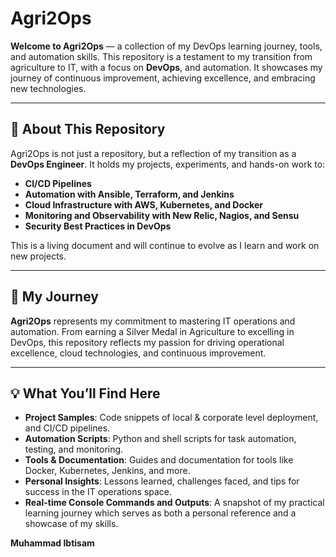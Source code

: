 # Agri2Ops

**Welcome to Agri2Ops** — a collection of my DevOps learning journey, tools, and automation skills. This repository is a testament to my transition from agriculture to IT, with a focus on **DevOps**, and automation. It showcases my journey of continuous improvement, achieving excellence, and embracing new technologies.

---

## 🚀 About This Repository

Agri2Ops is not just a repository, but a reflection of my transition as a **DevOps Engineer**. It holds my projects, experiments, and hands-on work to:

- **CI/CD Pipelines**  
- **Automation with Ansible, Terraform, and Jenkins**  
- **Cloud Infrastructure with AWS, Kubernetes, and Docker**  
- **Monitoring and Observability with New Relic, Nagios, and Sensu**  
- **Security Best Practices in DevOps**  

This is a living document and will continue to evolve as I learn and work on new projects.  

---

## 🎯 My Journey

**Agri2Ops** represents my commitment to mastering IT operations and automation. From earning a Silver Medal in Agriculture to excelling in DevOps, this repository reflects my passion for driving operational excellence, cloud technologies, and continuous improvement.

---

## 💡 What You’ll Find Here

- **Project Samples**: Code snippets of local & corporate level deployment, and CI/CD pipelines.  
- **Automation Scripts**: Python and shell scripts for task automation, testing, and monitoring.  
- **Tools & Documentation**: Guides and documentation for tools like Docker, Kubernetes, Jenkins, and more.  
- **Personal Insights**: Lessons learned, challenges faced, and tips for success in the IT operations space.
- **Real-time Console Commands and Outputs**: A snapshot of my practical learning journey which serves as both a personal reference and a showcase of my skills.


**Muhammad Ibtisam**

